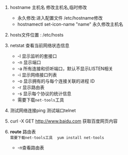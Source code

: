 1. hostname  主机名  			修改主机名,临时修改
    - 永久修改:进入配置文件 /etc/hostname修改
    - hostnamectl set-icon-name "name"  永久修改主机名

2. hosts文件位置 :  /etc/hosts
	
3. netstat		查看当前网络状态信息
    - -l 显示监听的套接口
    - -n 显示端口
    - -a 所有连接和侦听端口，默认不显示LISTEN相关
    - -i 显示网络接口列表
    - -o 显示拥有的与每个连接关联的进程 ID
    - -r 显示路由表
    - -s 显示每个协议的统计信息
    - 需要下载`net-tools`工具
		
4. 测试网络连接ping 测试端口telnet

5. curl -X GET http://www.baidu.com	获取百度网页内容

6. **route** 路由表  
`需要下载net-tools工具  yum install net-tools`
	- -n查看路由表
